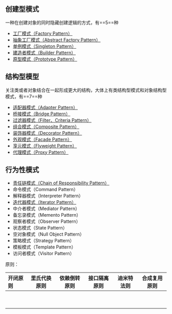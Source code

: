 ## 创建型模式
一种在创建对象的同时隐藏创建逻辑的方式，有==5==种
- [工厂模式（Factory Pattern）](https://github.com/CiachoG/go-design-pattern/blob/master/Creational/factory.go)
- [抽象工厂模式（Abstract Factory Pattern）](https://github.com/CiachoG/go-design-pattern/blob/master/Creational/abstractFactory.go)
- [单例模式（Singleton Pattern）](https://github.com/CiachoG/go-design-pattern/blob/master/Creational/singleton.go)
- [建造者模式（Builder Pattern）](https://github.com/CiachoG/go-design-pattern/blob/master/Creational/builder.go)
- [原型模式（Prototype Pattern）](https://github.com/CiachoG/go-design-pattern/blob/master/Creational/singleton.go)

## 结构型模型

关注类或者对象结合在一起形成更大的结构，大体上有类结构型模式和对象结构型模式，有==7==种

- [适配器模式（Adapter Pattern）](https://github.com/CiachoG/go-design-pattern/blob/master/Structural/Adapter%20.md)
- [桥接模式（Bridge Pattern）](https://github.com/CiachoG/go-design-pattern/blob/master/Structural/Bridge%20.md)
- [过滤器模式（Filter、Criteria Pattern）](https://github.com/CiachoG/go-design-pattern/blob/master/Structural/Filter.md)
- [组合模式（Composite Pattern）](https://github.com/CiachoG/go-design-pattern/blob/master/Structural/Composite.md)
- [装饰器模式（Decorator Pattern）](https://github.com/CiachoG/go-design-pattern/blob/master/Structural/Decorator%20.md)
- [外观模式（Facade Pattern）](https://github.com/CiachoG/go-design-pattern/blob/master/Structural/Facade%20.md)
- [享元模式（Flyweight Pattern）](https://github.com/CiachoG/go-design-pattern/blob/master/Structural/Flyweight.md)
- [代理模式（Proxy Pattern）](https://github.com/CiachoG/go-design-pattern/blob/master/Structural/Proxy%20.md)

## 行为性模式

- [责任链模式（Chain of Responsibility Pattern）](https://github.com/CiachoG/go-design-pattern/blob/master/Behavioral/ChainOfResponsibility.md)
- 命令模式（Command Pattern）
- 解释器模式（Interpreter Pattern）
- [迭代器模式（Iterator Pattern）](https://github.com/CiachoG/go-design-pattern/blob/master/Behavioral/Iterator.md)
- 中介者模式（Mediator Pattern）
- 备忘录模式（Memento Pattern）
- 观察者模式（Observer Pattern）
- 状态模式（State Pattern）
- 空对象模式（Null Object Pattern）
- 策略模式（Strategy Pattern）
- 模板模式（Template Pattern）
- 访问者模式（Visitor Pattern）

原则：

| **开闭原则** | **里氏代换原则** | **依赖倒转原则** | **接口隔离原则** | **迪米特法则** | **合成复用原则** |
| :----------- | ---------------- | ---------------- | ---------------- | -------------- | ---------------- |
|              |                  |                  |                  |                |                  |
|              |                  |                  |                  |                |                  |
|              |                  |                  |                  |                |                  |
|              |                  |                  |                  |                |                  |
|              |                  |                  |                  |                |                  |
|              |                  |                  |                  |                |                  |
|              |                  |                  |                  |                |                  |
|              |                  |                  |                  |                |                  |
|              |                  |                  |                  |                |                  |